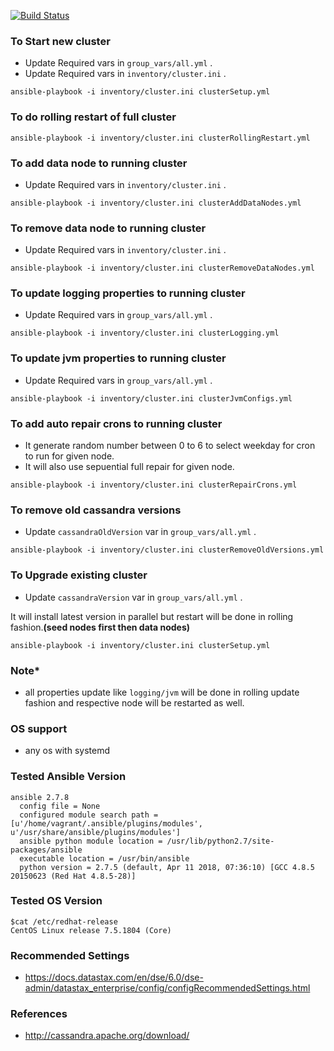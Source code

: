 [![Build Status](https://travis-ci.org/116davinder/apache-cassandra-cluster-mgmt.svg?branch=master)](https://travis-ci.org/116davinder/apache-cassandra-cluster-mgmt)

### To Start new cluster
* Update Required vars in ```group_vars/all.yml``` .
* Update Required vars in ```inventory/cluster.ini``` .

```ansible-playbook -i inventory/cluster.ini clusterSetup.yml```

### To do rolling restart of full cluster
```ansible-playbook -i inventory/cluster.ini clusterRollingRestart.yml```

### To add data node to running cluster
* Update Required vars in ```inventory/cluster.ini``` .

```ansible-playbook -i inventory/cluster.ini clusterAddDataNodes.yml```

### To remove data node to running cluster
* Update Required vars in ```inventory/cluster.ini``` .

```ansible-playbook -i inventory/cluster.ini clusterRemoveDataNodes.yml```

### To update logging properties to running cluster
* Update Required vars in ```group_vars/all.yml``` .

```ansible-playbook -i inventory/cluster.ini clusterLogging.yml```

### To update jvm properties to running cluster
* Update Required vars in ```group_vars/all.yml``` .

```ansible-playbook -i inventory/cluster.ini clusterJvmConfigs.yml```

### To add auto repair crons to running cluster
* It generate random number between 0 to 6 to select weekday for cron to run for given node.
* It will also use sepuential full repair for given node.

```ansible-playbook -i inventory/cluster.ini clusterRepairCrons.yml```

### To remove old cassandra versions
* Update ```cassandraOldVersion``` var in ```group_vars/all.yml``` .

```ansible-playbook -i inventory/cluster.ini clusterRemoveOldVersions.yml```

### To Upgrade existing cluster
* Update ```cassandraVersion``` var in ```group_vars/all.yml``` .

It will install latest version in parallel but restart will be done in rolling fashion.**(seed nodes first then data nodes)**

```ansible-playbook -i inventory/cluster.ini clusterSetup.yml```

### Note*
* all properties update like ```logging/jvm``` will be done in rolling update fashion
and respective node will be restarted as well.

### OS support
* any os with systemd

### Tested Ansible Version
```
ansible 2.7.8
  config file = None
  configured module search path = [u'/home/vagrant/.ansible/plugins/modules', u'/usr/share/ansible/plugins/modules']
  ansible python module location = /usr/lib/python2.7/site-packages/ansible
  executable location = /usr/bin/ansible
  python version = 2.7.5 (default, Apr 11 2018, 07:36:10) [GCC 4.8.5 20150623 (Red Hat 4.8.5-28)]
```

### Tested OS Version
```
$cat /etc/redhat-release
CentOS Linux release 7.5.1804 (Core)
```

### Recommended Settings
* https://docs.datastax.com/en/dse/6.0/dse-admin/datastax_enterprise/config/configRecommendedSettings.html

### References
* http://cassandra.apache.org/download/